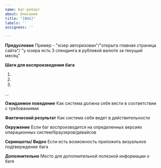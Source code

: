 ```yaml
---
name: Баг-репорт
about: Описание
title: "[BUG]"
labels: ''
assignees: ''

---
```


**Предусловие**
Пример - "юзер авторизован"/"открыта главная страница сайта"/ "у юзера есть 3 спендинга в рублевой валюте за текущий
месяц"

**Шаги для воспроизведения бага**

1.
2.
3.

...

**Ожидаемое поведение**
Как система должна себя вести в соответствии с требованиями

**Фактический результат**
Как система себя ведет в действительности

**Окружение**
Если баг воспроизводится на определенных версиях операционных систем/браузеров/девайсов

**Скриншоты/ Видео**
Если есть возможность приложить визуальное подтверждение бага

**Дополнительно**
Место для дополнительной полезной информации о баге
